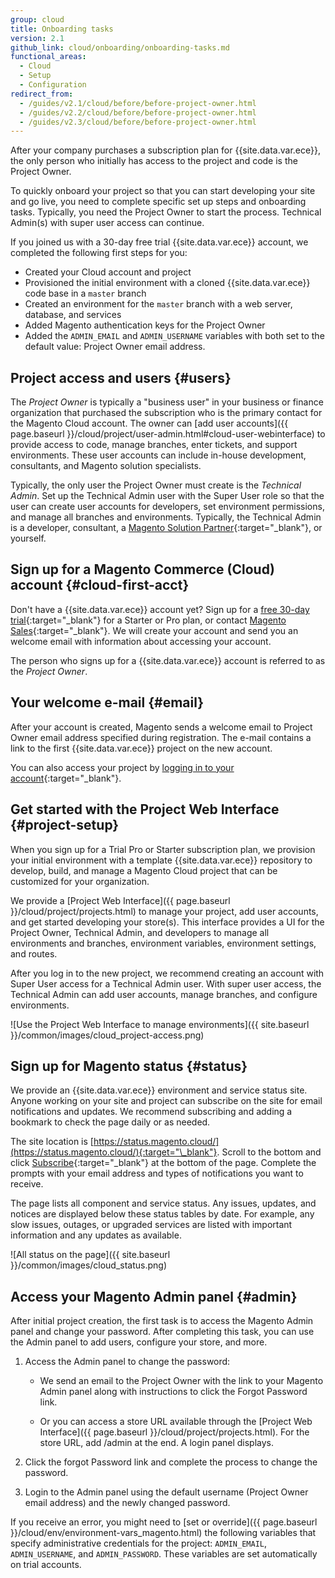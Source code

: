 ```yaml
---
group: cloud
title: Onboarding tasks
version: 2.1
github_link: cloud/onboarding/onboarding-tasks.md
functional_areas:
  - Cloud
  - Setup
  - Configuration
redirect_from:
  - /guides/v2.1/cloud/before/before-project-owner.html
  - /guides/v2.2/cloud/before/before-project-owner.html
  - /guides/v2.3/cloud/before/before-project-owner.html
---
```


After your company purchases a subscription plan for {{site.data.var.ece}}, the
only person who initially has access to the project and code is the Project Owner.

To quickly onboard your project so that you can start developing your site and go
live, you need to complete specific set up steps and onboarding tasks. Typically,
you need the Project Owner to start the process. Technical Admin(s) with super
user access can continue.

<div class="bs-callout bs-callout-info" id="info" markdown="1">
If you joined us with a 30-day free trial {{site.data.var.ece}} account, we
completed the following first steps for you:

-   Created your Cloud account and project
-   Provisioned the initial environment with a cloned {{site.data.var.ece}} code
    base in a `master` branch
-   Created an environment for the `master` branch with a web server, database, and services
-   Added Magento authentication keys for the Project Owner
-   Added the `ADMIN_EMAIL` and `ADMIN_USERNAME` variables with both set to the
default value: Project Owner email address.
</div>

## Project access and users {#users}
The _Project Owner_ is typically a "business user" in your business or finance
organization that purchased the subscription who is the primary contact for the
Magento Cloud account. The owner can
[add user accounts]({{ page.baseurl }}/cloud/project/user-admin.html#cloud-user-webinterface)
to provide access to code, manage branches, enter tickets, and support
environments. These user accounts can include in-house development, consultants,
and Magento solution specialists.

Typically, the only user the Project Owner must create is the _Technical Admin_.
Set up the Technical Admin user with the Super User role so that the user can
create user accounts for developers, set environment permissions, and
manage all branches and environments. Typically, the Technical Admin is a
developer, consultant, a
[Magento Solution Partner](https://magento.com/find-a-partner){:target="\_blank"}, or yourself.

## Sign up for a Magento Commerce (Cloud) account {#cloud-first-acct}
Don't have a {{site.data.var.ece}} account yet? Sign up for a
[free 30-day trial](https://magento.com/trial){:target="\_blank"} for a Starter
or Pro plan, or contact
[Magento Sales](https://magento.com/explore/contact-sales){:target="\_blank"}.
We will create your account and send you an welcome email with information about
accessing your account.

The person who signs up for a {{site.data.var.ece}} account is referred to as
the _Project Owner_.

## Your welcome e-mail {#email}
After your account is created, Magento sends a welcome email to Project Owner
email address specified during registration. The e-mail contains a link
to the first {{site.data.var.ece}} project on the new account.

You can also access your project by [logging in to your account](https://accounts.magento.cloud){:target="\_blank"}.

## Get started with the Project Web Interface {#project-setup}
When you sign up for a Trial Pro or Starter subscription plan, we provision
your initial environment with a template {{site.data.var.ece}} repository to
develop, build, and manage a Magento Cloud project that can be customized
for your organization.

We provide a [Project Web Interface]({{ page.baseurl }}/cloud/project/projects.html)
to manage your project, add user accounts, and get started developing
your store(s). This interface provides a UI for the Project Owner, Technical
Admin, and developers to manage all environments and branches, environment
variables, environment settings, and routes.

After you log in to the new project, we recommend creating an account with Super
User access for a Technical Admin user. With super user access, the Technical
Admin can add user accounts, manage branches, and configure environments.

![Use the Project Web Interface to manage environments]({{ site.baseurl }}/common/images/cloud_project-access.png)

## Sign up for Magento status {#status}
We provide an {{site.data.var.ece}} environment and service status site.
Anyone working on your site and project can subscribe on the site for email
notifications and updates. We recommend subscribing and adding a bookmark to
check the page daily or as needed.

The site location is [https://status.magento.cloud/](https://status.magento.cloud/){:target="\_blank"}.
Scroll to the bottom and click
[Subscribe](http://status.magento.cloud/subscribe){:target="\_blank"} at the
bottom of the page. Complete the prompts with your email address and types of
notifications you want to receive.

The page lists all component and service status. Any issues, updates, and
notices are displayed below these status tables by date. For example, any
slow issues, outages, or upgraded services are listed with important information
and any updates as available.

![All status on the page]({{ site.baseurl }}/common/images/cloud_status.png)

## Access your Magento Admin panel {#admin}
After initial project creation, the first task is to access the Magento Admin
panel and change your password. After completing this task, you can
use the Admin panel to add users, configure your store, and more.

1.  Access the Admin panel to change the password:

    -   We send an email to the Project Owner with the link to your Magento
    Admin panel along with instructions to click the Forgot Password link.

    -   Or you can access a store URL available through the
    [Project Web Interface]({{ page.baseurl }}/cloud/project/projects.html).
    For the store URL, add /admin at the end. A login panel displays.

1.  Click the forgot Password link and complete the process to change the password.
1.  Login to the Admin panel using the default username (Project Owner email address)
and the newly changed password.

If you receive an error, you might need to
[set or override]({{ page.baseurl }}/cloud/env/environment-vars_magento.html) the
following variables that specify administrative credentials for the project:
`ADMIN_EMAIL`, `ADMIN_USERNAME`, and `ADMIN_PASSWORD`. These variables are set
automatically on trial accounts.
